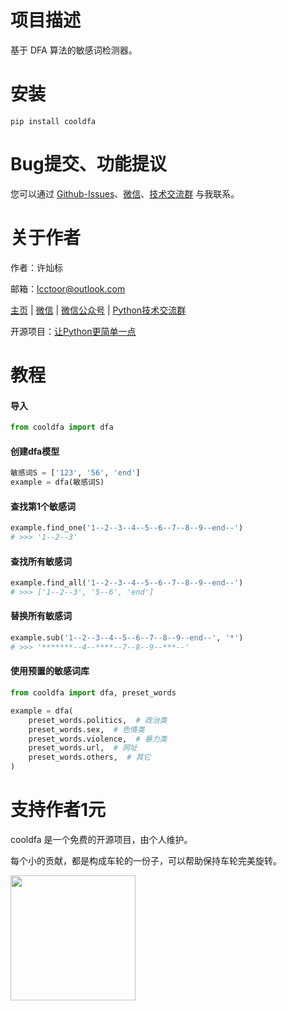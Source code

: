 # 项目描述

基于 DFA 算法的敏感词检测器。

# 安装

```
pip install cooldfa
```

# Bug提交、功能提议

您可以通过 [Github-Issues](https://github.com/lcctoor/lccpy/issues)、[微信](https://raw.githubusercontent.com/lcctoor/me/main/author/WeChatQR-max.jpg)、[技术交流群](https://raw.githubusercontent.com/lcctoor/me/main/lccpy/WechatReadersGroupQR-original.jpg) 与我联系。

# 关于作者

作者：许灿标

邮箱：lcctoor@outlook.com

[主页](https://github.com/lcctoor/me#readme) | [微信](https://raw.githubusercontent.com/lcctoor/me/main/author/WeChatQR-max.jpg) | [微信公众号](https://raw.githubusercontent.com/lcctoor/me/main/author/WechatSubscribeQRAndSearch-max.png) | [Python技术交流群](https://raw.githubusercontent.com/lcctoor/me/main/lccpy/WechatReadersGroupQR-original.jpg)

开源项目：[让Python更简单一点](https://github.com/lcctoor/lccpy#readme)

# 教程

#### 导入

```python
from cooldfa import dfa
```

#### 创建dfa模型

```python
敏感词S = ['123', '56', 'end']
example = dfa(敏感词S)
```

#### 查找第1个敏感词

```python
example.find_one('1--2--3--4--5--6--7--8--9--end--')
# >>> '1--2--3'
```

#### 查找所有敏感词

```python
example.find_all('1--2--3--4--5--6--7--8--9--end--')
# >>> ['1--2--3', '5--6', 'end']
```

#### 替换所有敏感词

```python
example.sub('1--2--3--4--5--6--7--8--9--end--', '*')
# >>> '*******--4--****--7--8--9--***--'
```

#### 使用预置的敏感词库

```python
from cooldfa import dfa, preset_words

example = dfa(
    preset_words.politics,  # 政治类
    preset_words.sex,  # 色情类
    preset_words.violence,  # 暴力类
    preset_words.url,  # 网址
    preset_words.others,  # 其它
)
```

# 支持作者1元

cooldfa 是一个免费的开源项目，由个人维护。

每个小的贡献，都是构成车轮的一份子，可以帮助保持车轮完美旋转。

<img src="https://raw.githubusercontent.com/lcctoor/me/main/donation/donationQR-1rmb-max.jpg" width="200px">
